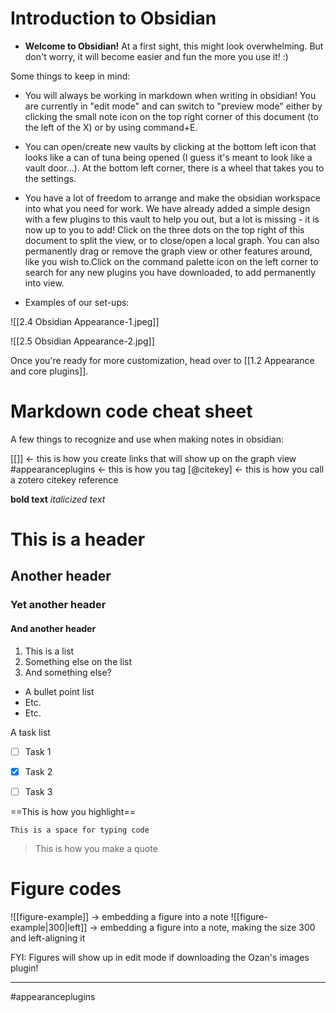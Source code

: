 # Introduction to Obsidian

- **Welcome to Obsidian!**  At a first sight, this might look overwhelming. But don't worry, it will become easier and fun the more you use it! :)

Some things to keep in mind:
- You will always be working in markdown when writing in obsidian! You are currently in "edit mode" and can switch to "preview mode" either by clicking the small note icon on the top right corner of this document (to the left of the X) or by using command+E. 

- You can open/create new vaults by clicking at the bottom left icon that looks like a can of tuna being opened (I guess it's meant to look like a vault door...). At the bottom left corner, there is a wheel that takes you to the settings.

- You have a lot of freedom to arrange and make the obsidian workspace into what you need for work. We have already added a simple design with a few plugins to this vault to help you out, but a lot is missing - it is now up to you to add! Click on the three dots on the top right of this document to split the view, or to close/open a local graph.  You can also permanently drag or remove the graph view or other features around, like you wish to.Click on the command palette icon on the left corner to search for any new plugins you have downloaded, to add permanently into view. 

- Examples of our set-ups:

![[2.4 Obsidian Appearance-1.jpeg]]

![[2.5 Obsidian Appearance-2.jpg]]

Once you're ready for more customization, head over to [[1.2 Appearance and core plugins]].

# Markdown code cheat sheet

A few things to recognize and use when making notes in obsidian:

[[]] <- this is how you create links that will show up on the graph view
#appearanceplugins  <- this is how you tag
[@citekey]  <- this is how you call a zotero citekey reference

**bold text**
*italicized text*

# This is a header
## Another header
### Yet another header
#### And another header

1. This is a list
2. Something else on the list
3. And something else?

- A bullet point list
- Etc.
- Etc.


A task list 
- [ ]  Task 1
- [X]  Task 2
- [ ]  Task 3


==This is how you highlight==


```
This is a space for typing code
```


> This is how you make a quote


# Figure codes

!\[\[figure-example\]\] -> embedding a figure into a note
!\[\[figure-example|300|left\]\] -> embedding a figure into a note, making the size 300 and left-aligning it

FYI: Figures will show up in edit mode if downloading the Ozan's images plugin!


---
#appearanceplugins